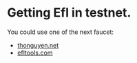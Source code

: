 # Getting Efl in testnet.

You could use one of the next faucet:

* [thonguyen.net](https://faucet.thonguyen.net/ltc)
* [efltools.com](http://testnet.efltools.com/)
